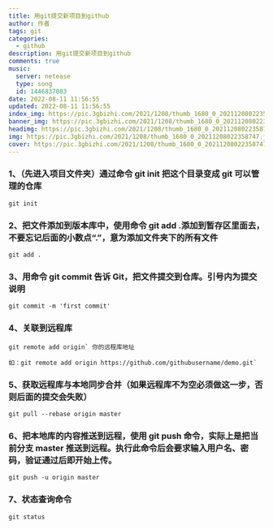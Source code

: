 ```yaml
---
title: 用git提交新项目到github
author: 作者
tags: git
categories:
  - github
description: 用git提交新项目到github
comments: true
music:
  server: netease
  type: song
  id: 1446837083
date: 2022-08-11 11:56:55
updated: 2022-08-11 11:56:55
index_img: https://pic.3gbizhi.com/2021/1208/thumb_1680_0_20211208022358747.jpg
banner_img: https://pic.3gbizhi.com/2021/1208/thumb_1680_0_20211208022358747.jpg
headimg: https://pic.3gbizhi.com/2021/1208/thumb_1680_0_20211208022358747.jpg
img: https://pic.3gbizhi.com/2021/1208/thumb_1680_0_20211208022358747.jpg
cover: https://pic.3gbizhi.com/2021/1208/thumb_1680_0_20211208022358747.jpg
---
```


### 1、（先进入项目文件夹）通过命令 git init 把这个目录变成 git 可以管理的仓库

```
git init
```

### 2、把文件添加到版本库中，使用命令 git add .添加到暂存区里面去，不要忘记后面的小数点“.”，意为添加文件夹下的所有文件

```
git add .
```

### 3、用命令 git commit 告诉 Git，把文件提交到仓库。引号内为提交说明

```
git commit -m 'first commit'
```

### 4、关联到远程库

```
git remote add origin` 你的远程库地址

如：git remote add origin https://github.com/githubusername/demo.git`
```

### 5、获取远程库与本地同步合并（如果远程库不为空必须做这一步，否则后面的提交会失败）

```
git pull --rebase origin master
```

### 6、把本地库的内容推送到远程，使用 git push 命令，实际上是把当前分支 master 推送到远程。执行此命令后会要求输入用户名、密码，验证通过后即开始上传。

```
git push -u origin master
```

### 7、状态查询命令

```
git status
```
